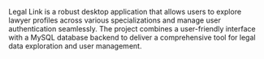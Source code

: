 Legal Link is a robust desktop application that allows users to explore lawyer profiles across various specializations and manage user authentication seamlessly. The project combines a user-friendly interface with a MySQL database backend to deliver a comprehensive tool for legal data exploration and user management.

